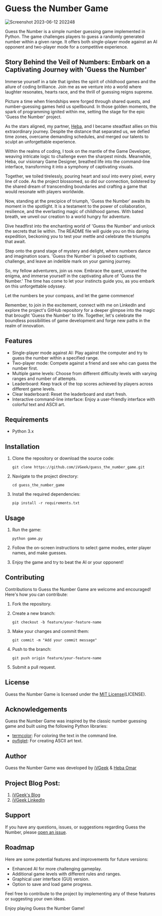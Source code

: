 # Guess the Number Game
![Screenshot 2023-06-12 202248](https://github.com/iVGeek/Guess_The_Number_Game/assets/48223278/6a49fc65-b4c9-459f-85b7-3e3744e42d41)

Guess the Number is a simple number guessing game implemented in Python. The game challenges players to guess a randomly generated number within a given range. It offers both single-player mode against an AI opponent and two-player mode for a competitive experience.

## Story Behind the Veil of Numbers: Embark on a Captivating Journey with 'Guess the Number'

Immerse yourself in a tale that ignites the spirit of childhood games and the allure of coding brilliance. Join me as we venture into a world where laughter resonates, hearts race, and the thrill of guessing reigns supreme.

Picture a time when friendships were forged through shared quests, and number-guessing games held us spellbound. In those golden moments, the spark of programming ignited within me, setting the stage for the epic 'Guess the Number' project.

As the stars aligned, my partner, [Heba](https://github.com/hebaomar94), and I became steadfast allies on this extraordinary journey. Despite the distance that separated us, we defied time zones, overcame demanding schedules, and merged our talents to sculpt an unforgettable experience.

Within the realms of coding, I took on the mantle of the Game Developer, weaving intricate logic to challenge even the sharpest minds. Meanwhile, Heba, our visionary Game Designer, breathed life into the command-line interface, transforming it into a symphony of captivating visuals.

Together, we toiled tirelessly, pouring heart and soul into every pixel, every line of code. As the project blossomed, so did our connection, bolstered by the shared dream of transcending boundaries and crafting a game that would resonate with players worldwide.

Now, standing at the precipice of triumph, 'Guess the Number' awaits its moment in the spotlight. It is a testament to the power of collaboration, resilience, and the everlasting magic of childhood games. With bated breath, we unveil our creation to a world hungry for adventure.

Dive headfirst into the enchanting world of 'Guess the Number' and unlock the secrets that lie within. The README file will guide you on this daring expedition, beckoning you to test your mettle and celebrate the triumphs that await.

Step onto the grand stage of mystery and delight, where numbers dance and imagination soars. 'Guess the Number' is poised to captivate, challenge, and leave an indelible mark on your gaming journey.

So, my fellow adventurers, join us now. Embrace the quest, unravel the enigma, and immerse yourself in the captivating allure of 'Guess the Number.' The time has come to let your instincts guide you, as you embark on this unforgettable odyssey.

Let the numbers be your compass, and let the game commence!

Remember, to join in the excitement, connect with me on LinkedIn and explore the project's GitHub repository for a deeper glimpse into the magic that brought 'Guess the Number' to life. Together, let's celebrate the boundless possibilities of game development and forge new paths in the realm of innovation.

## Features

- Single-player mode against AI: Play against the computer and try to guess the number within a specified range.
- Two-player mode: Compete against a friend and see who can guess the number first.
- Multiple game levels: Choose from different difficulty levels with varying ranges and number of attempts.
- Leaderboard: Keep track of the top scores achieved by players across different game levels.
- Clear leaderboard: Reset the leaderboard and start fresh.
- Interactive command-line interface: Enjoy a user-friendly interface with colorful text and ASCII art.

## Requirements

- Python 3.x

## Installation

1. Clone the repository or download the source code:
   ```
   git clone https://github.com/iVGeek/guess_the_number_game.git
   ```

2. Navigate to the project directory:
   ```
   cd guess_the_number_game
   ```

3. Install the required dependencies:
   ```
   pip install -r requirements.txt
   ```

## Usage

1. Run the game:
   ```
   python game.py
   ```

2. Follow the on-screen instructions to select game modes, enter player names, and make guesses.

3. Enjoy the game and try to beat the AI or your opponent!

## Contributing

Contributions to Guess the Number Game  are welcome and encouraged! Here's how you can contribute:

1. Fork the repository.

2. Create a new branch:
   ```
   git checkout -b feature/your-feature-name
   ```

3. Make your changes and commit them:
   ```
   git commit -m "Add your commit message"
   ```

4. Push to the branch:
   ```
   git push origin feature/your-feature-name
   ```

5. Submit a pull request.

## License

Guess the Number Game is licensed under the [MIT License](https://github.com/iVGeek/Guess_The_Number_Game/blob/master/LICENSE.md)(LICENSE).

## Acknowledgements

Guess the Number Game  was inspired by the classic number guessing game and built using the following Python libraries:

- [termcolor](https://pypi.org/project/termcolor/): For coloring the text in the command line.
- [pyfiglet](https://pypi.org/project/pyfiglet/): For creating ASCII art text.

## Author

Guess the Number Game  was developed by [iVGeek](https://github.com/iVGeek)  & [Heba Omar](https://github.com/hebaomar94)

## Project Blog Post:
1. [iVGeek's Blog](https://ivgeek.hashnode.dev/journey-to-success-unveiling-the-remarkable-portfolio-project)
2. [iVGeek LinkedIn](https://www.linkedin.com/pulse/unleashing-problem-solving-prowess-game-changing-journey-ian-vincent)

## Support

If you have any questions, issues, or suggestions regarding Guess the Number, please [open an issue](https://github.com/iVGeek/guess_the_number_game/issues).

## Roadmap

Here are some potential features and improvements for future versions:

- Enhanced AI for more challenging gameplay.
- Additional game levels with different rules and ranges.
- Graphical user interface (GUI) version.
- Option to save and load game progress.

Feel free to contribute to the project by implementing any of these features or suggesting your own ideas.

Enjoy playing Guess the Number Game!




